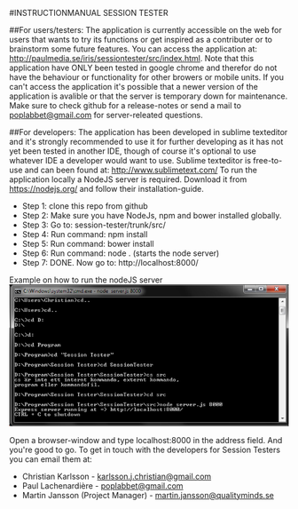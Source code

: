 
#INSTRUCTIONMANUAL SESSION TESTER

##For users/testers:
The application is currently accessible on the web for users that wants to try its functions or get inspired as a contributer or to brainstorm some future features. You can access the application at: http://paulmedia.se/iris/sessiontester/src/index.html.
Note that this application have ONLY been tested in google chrome and therefor do not have the behaviour or functionality for other browers or mobile units. If you can't access the application it's possible that a newer version of the application is avalible or that the server is temporary down for maintenance. Make sure to check github for a release-notes or send a mail to poplabbet@gmail.com for server-releated questions.


##For developers:
The application has been developed in sublime texteditor and it's strongly recommended to use it for further developing as it has not yet been tested in another IDE, though of course it's optional to use whatever IDE a developer would want to use. Sublime texteditor is free-to-use and can been found at: http://www.sublimetext.com/
To run the application locally a NodeJS server is required. Download it from https://nodejs.org/ and follow their installation-guide.

* Step 1: clone this repo from github
* Step 2: Make sure you have NodeJs, npm and bower installed globally.
* Step 3: Go to: session-tester/trunk/src/
* Step 4: Run command: npm install
* Step 5: Run command: bower install
* Step 6: Run command: node . (starts the node server)
* Step 7: DONE. Now go to: http://localhost:8000/ 

Example on how to run the nodeJS server
![Alt text](cmdinstall.png) 

Open a browser-window and type localhost:8000 in the address field. And you're good to go.
To get in touch with the developers for Session Testers you can email them at:

* Christian Karlsson - [karlsson.j.christian@gmail.com](karlsson.j.christian@gmail.com)
* Paul Lachenardière - [poplabbet@gmail.com](poplabbet@gmail.com)
* Martin Jansson (Project Manager) - [martin.jansson@qualityminds.se](martin.jansson@qualityminds.se)









